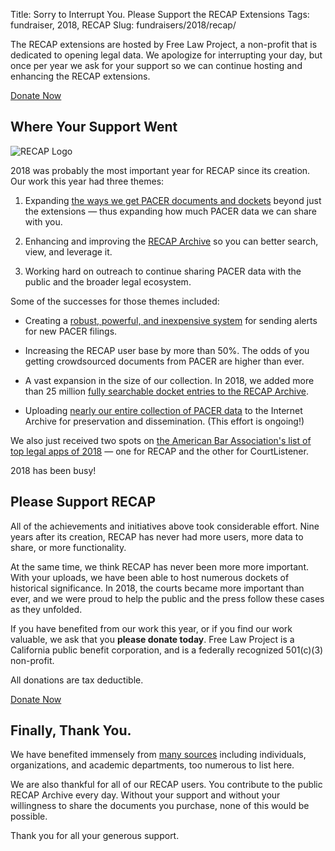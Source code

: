 Title: Sorry to Interrupt You. Please Support the RECAP Extensions
Tags: fundraiser, 2018, RECAP
Slug: fundraisers/2018/recap/


<div class="row">
    <div class="col-xs-12 col-sm-8 col-md-9">
        <p class="lead">The RECAP extensions are hosted by Free Law Project, a non-profit that is dedicated to opening legal data. We apologize for interrupting your day, but once per year we ask for your support so we can continue hosting and enhancing the RECAP extensions.
        </p>
    </div>
    <div class="col-xs-12 col-sm-4 col-md-3">
        <span class="pull-right"><a href="https://www.courtlistener.com/donate/?referrer=2018-big-button-recap" class="btn btn-lg btn-danger">Donate Now</a></span>
    </div>
</div>

## Where Your Support Went

<div class="right-image">
    <img src="{filename}/images/recap_r-150x150.png"
         alt="RECAP Logo"
         class="img-responsive">
</div>

2018 was probably the most important year for RECAP since its creation. Our work this year had three themes:

1. Expanding [the ways we get PACER documents and dockets][coverage] beyond just the extensions — thus expanding how much PACER data we can share with you.
 
1. Enhancing and improving the [RECAP Archive][ra] so you can better search, view, and leverage it.

1. Working hard on outreach to continue sharing PACER data with the public and the broader legal ecosystem.

Some of the successes for those themes included:

 - Creating a [robust, powerful, and inexpensive system][alerts] for sending alerts for new PACER filings.
 
 - Increasing the RECAP user base by more than 50%. The odds of you getting crowdsourced documents from PACER are higher than ever.
 
 - A vast expansion in the size of our collection. In 2018, we added more than 25 million [fully searchable docket entries to the RECAP Archive][ra].
 
 - Uploading [nearly our entire collection of PACER data][ia] to the Internet Archive for preservation and dissemination. (This effort is ongoing!)
 
We also just received two spots on [the American Bar Association's list of top legal apps of 2018][aba] — one for RECAP and the other for CourtListener. 

2018 has been busy!

[aba]: http://www.abajournal.com/magazine/article/best_legal_apps_2018/
[coverage]: https://www.courtlistener.com/coverage/
[alerts]: https://www.courtlistener.com/help/alerts/
[ia]: http://free.law/2018/09/11/uploading-pacer-dockets-and-oral-argument-recordings-to-the-internet-archive/
[ra]: https://www.courtlistener.com/recap/


## Please Support RECAP

All of the achievements and initiatives above took considerable effort. Nine years after its creation, RECAP has never had more users, more data to share, or more functionality.

At the same time, we think RECAP has never been more more important. With your uploads, we have been able to host numerous dockets of historical significance. In 2018, the courts became more important than ever, and we were proud to help the public and the press follow these cases as they unfolded. 

If you have benefited from our work this year, or if you find our work valuable, we ask that you **please donate today**. Free Law Project is a California public benefit corporation, and is a federally recognized 501(c)(3) non-profit. 

All donations are tax deductible. 

<p><a href="https://www.courtlistener.com/donate/?referrer=2018-big-button-recap-2" class="btn btn-lg btn-danger">Donate Now</a></p>


## Finally, Thank You.

We have benefited immensely from [many sources][thanks] including individuals, organizations, and academic departments, too numerous to list here. 

We are also thankful for all of our RECAP users. You contribute to the public RECAP Archive every day. Without your support and without your willingness to share the documents you purchase, none of this would be possible.

Thank you for all your generous support.

[thanks]: {filename}/pages/thanks.md
